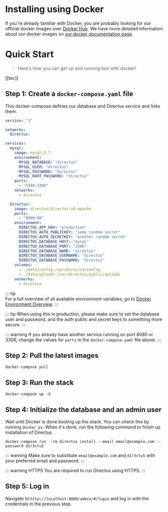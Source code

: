 # Installing using Docker

If you're already familiar with Docker, you are probably looking for our official docker images over [Docker Hub](https://hub.docker.com/r/directus/directus). We have more detailed information about our docker images on [our docker documentation page](/docker/overview.md).

# Quick Start 

> Here's how you can get up and running fast with docker!

[[toc]]

## Step 1: Create a `docker-compose.yaml` file

This docker-compose defines our database and Directus service and links them.

```yaml
version: "3"

networks:
  directus:

services:
  mysql:
    image: mysql:5.7
    environment:
      MYSQL_DATABASE: "directus"
      MYSQL_USER: "directus"
      MYSQL_PASSWORD: "directus"
      MYSQL_ROOT_PASSWORD: "directus"
    ports:
      - "3306:3306"
    networks:
      - directus

  directus:
    image: directus/directus:v8-apache
    ports:
      - "8080:80"
    environment:
      DIRECTUS_APP_ENV: "production"
      DIRECTUS_AUTH_PUBLICKEY: "some random secret"
      DIRECTUS_AUTH_SECRETKEY: "another random secret"
      DIRECTUS_DATABASE_HOST: "mysql"
      DIRECTUS_DATABASE_PORT: "3306"
      DIRECTUS_DATABASE_NAME: "directus"
      DIRECTUS_DATABASE_USERNAME: "directus"
      DIRECTUS_DATABASE_PASSWORD: "directus"
    volumes:
      - ./data/config:/var/directus/config
      - ./data/uploads:/var/directus/public/uploads    
    networks:
      - directus
```

::: tip  
For a full overview of all available environment variables, go to [Docker Environment Overview](/docker/environment.html).
:::

::: tip
When using this in production, please make sure to set the database user and password, and the auth public and secret keys to something more secure.
:::

::: warning
If you already have another service running on port 8080 or 3306, change the values for `ports` in the `docker-compose.yaml` file above.
:::

## Step 2: Pull the latest images

```
docker-compose pull
```

## Step 3: Run the stack

```
docker-compose up -d
```

## Step 4: Initialize the database and an admin user

Wait until Docker is done booting up the stack. You can check this by running `docker ps`. When it's done, run the following command to finish up installation of Directus.

```
docker-compose run --rm directus install --email email@example.com --password d1r3ctu5
```

::: warning
Make sure to substitute `email@example.com` and `d1r3ctu5` with your preferred email and password.
:::

::: warning HTTPS
You are required to run Directus using HTTPS.
:::

## Step 5: Log in

Navigate to `http://localhost:8080/admin/#/login` and log in with the credentials in the previous step.
